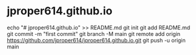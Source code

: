 # jproper614.github.io
echo "# jproper614.github.io" >> README.md
git init
git add README.md
git commit -m "first commit"
git branch -M main
git remote add origin https://github.com/jproper614/jproper614.github.io.git
git push -u origin main
